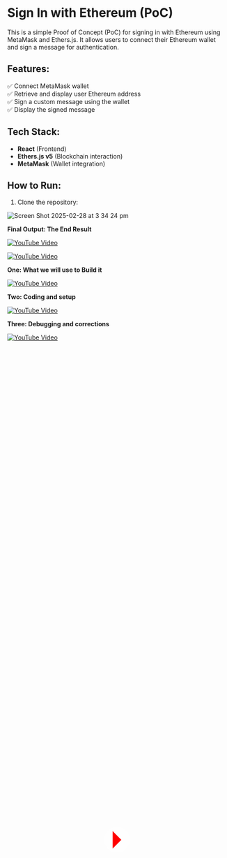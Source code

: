 # Sign In with Ethereum (PoC)

This is a simple Proof of Concept (PoC) for signing in with Ethereum using MetaMask and Ethers.js. It allows users to connect their Ethereum wallet and sign a message for authentication.

## Features:
✅ Connect MetaMask wallet  
✅ Retrieve and display user Ethereum address  
✅ Sign a custom message using the wallet  
✅ Display the signed message  

## Tech Stack:
- **React** (Frontend)
- **Ethers.js v5** (Blockchain interaction)
- **MetaMask** (Wallet integration)

## How to Run:
1. Clone the repository:

![Screen Shot 2025-02-28 at 3 34 24 pm](https://github.com/user-attachments/assets/34a21b06-4395-4cd8-bf32-81417e5951f9)


**Final Output: The End Result**

[![YouTube Video](https://img.youtube.com/vi/SN41F9aCKOk/0.jpg)](https://youtu.be/SN41F9aCKOk)

<a href="https://youtu.be/SN41F9aCKOk" target="_blank">
  <img src="https://img.youtube.com/vi/SN41F9aCKOk/0.jpg" alt="YouTube Video" style="position: relative; display: block;">
  <div style="position: absolute; top: 50%; left: 50%; transform: translate(-50%, -50%);">
    <svg width="60" height="60" viewBox="0 0 60 60" fill="none" xmlns="http://www.w3.org/2000/svg">
      <circle cx="30" cy="30" r="29" fill="#FFFFFF" opacity="0.8"/>
      <path d="M20 10L40 30L20 50V10Z" fill="#FF0000"/>
    </svg>
  </div>
</a>





**One: What we will use to Build it**  

[![YouTube Video](https://img.youtube.com/vi/nUtodJKmPUo/0.jpg)](https://youtu.be/nUtodJKmPUo)


 **Two: Coding and setup**  
 
[![YouTube Video](https://img.youtube.com/vi/84i5kKsgggA/0.jpg)](https://youtu.be/84i5kKsgggA)



**Three: Debugging and corrections**  

[![YouTube Video](https://img.youtube.com/vi/-qj_wn2224U/0.jpg)](https://youtu.be/-qj_wn2224U)




     
